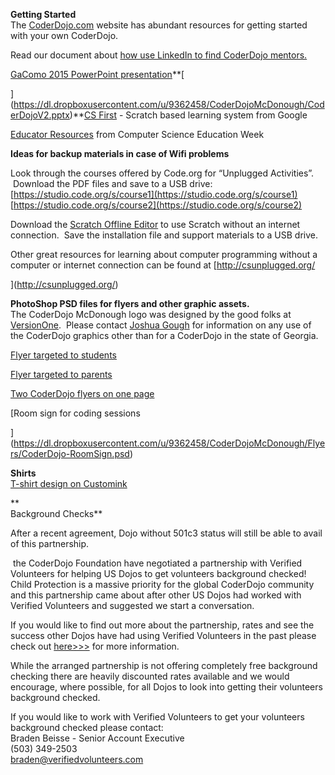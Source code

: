 **Getting Started**  
The [CoderDojo.com](https://coderdojo.com/) website has abundant resources for getting started with your own CoderDojo.

Read our document about [how ](https://github.com/CoderDojoMcDonough/Mentor-Marketing/blob/master/Plan_Use-LinkedIn-to-find-mentors.md)<u>[use LinkedIn to find CoderDojo mentors.  
](https://github.com/CoderDojoMcDonough/Mentor-Marketing/blob/master/Plan_Use-LinkedIn-to-find-mentors.md)</u>

[GaComo 2015 PowerPoint presentation](https://dl.dropboxusercontent.com/u/9362458/CoderDojoMcDonough/CoderDojoV2.pptx)**[  

](https://dl.dropboxusercontent.com/u/9362458/CoderDojoMcDonough/CoderDojoV2.pptx)**[CS First](http://www.cs-first.com/) - Scratch based learning system from Google  

[Educator Resources](https://csedweek.org/educate/3rdparty) from Computer Science Education Week  

**Ideas for backup materials in case of Wifi problems**

Look through the courses offered by Code.org for “Unplugged Activities”.  Download the PDF files and save to a USB drive:  
[https://studio.code.org/s/course1](https://studio.code.org/s/course1)  
[https://studio.code.org/s/course2](https://studio.code.org/s/course2)

Download the [Scratch Offline Editor](https://scratch.mit.edu/scratch2download/) to use Scratch without an internet connection.  Save the installation file and support materials to a USB drive.  

Other great resources for learning about computer programming without a computer or internet connection can be found at [http://csunplugged.org/  

](http://csunplugged.org/)

**PhotoShop PSD files for flyers and other graphic assets.**    
The CoderDojo McDonough logo was designed by the good folks at [VersionOne](https://www.versionone.com/).  Please contact [Joshua Gough](mailto:jsgough@gmail.com) for information on any use of the CoderDojo graphics other than for a CoderDojo in the state of Georgia.

[Flyer targeted to students](https://dl.dropboxusercontent.com/u/9362458/CoderDojoMcDonough/Flyers/CoderDojoFlyer-TargetedToKids.psd)

[Flyer targeted to parents](https://dl.dropboxusercontent.com/u/9362458/CoderDojoMcDonough/Flyers/CoderDojoFlyer-TargetedToParents.psd)

[Two CoderDojo flyers on one page](https://dl.dropboxusercontent.com/u/9362458/CoderDojoMcDonough/Flyers/CoderDojoFlyer-Double.psd)

[Room sign for coding sessions  

](https://dl.dropboxusercontent.com/u/9362458/CoderDojoMcDonough/Flyers/CoderDojo-RoomSign.psd)

**Shirts**[  
T-shirt design on Customink](http://www.customink.com/designs/dojotshirt/qxx0-00aa-gg38/twt)

**  
Background Checks**

After a recent agreement, Dojo without 501c3 status will still be able to avail of this partnership. 

 the CoderDojo Foundation have negotiated a partnership with Verified Volunteers for helping US Dojos to get volunteers background checked! Child Protection is a massive priority for the global CoderDojo community and this partnership came about after other US Dojos had worked with Verified Volunteers and suggested we start a conversation. 

If you would like to find out more about the partnership, rates and see the success other Dojos have had using Verified Volunteers in the past please check out [here>>>](http://kata.coderdojo.com/wiki/Background_Checking_US) for more information. 

While the arranged partnership is not offering completely free background checking there are heavily discounted rates available and we would encourage, where possible, for all Dojos to look into getting their volunteers background checked. 

If you would like to work with Verified Volunteers to get your volunteers background checked please contact:  
Braden Beisse - Senior Account Executive  
(503) 349-2503  
[braden@verifiedvolunteers.com](mailto:braden@verifiedvolunteers.com)
